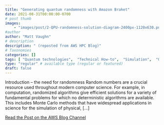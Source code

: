 ```yaml
---
title: "Generating quantum randomness with Amazon Braket"
date: 2021-08-31T00:00:00-0700
# post thumb
images:
    - "images/post/2-QPU-randomness-solution-diagram-2400px-1120x630.png"
#author
author: "Matt Vaughn"
# description
description: " (reposted from AWS HPC Blog)"
# Taxonomies
categories: []
tags: [ "Quantum technologies",  "Technical How-to",  "Simulation",  "Quantum Technologies",  "Braket",  "hpcblog", ]
type: "regular" # available type (regular or featured)
draft: false
---
```


Introduction – the need for randomness Random numbers are a crucial resource used throughout modern computer science. For example, in computation, randomized algorithms give efficient solutions for a variety of fundamental problems for which no deterministic algorithms are available. This includes Monte Carlo methods that have widespread applications in science for the simulation of physical, […]

<a href="https://aws.amazon.com/blogs/quantum-computing/generating-quantum-randomness-with-amazon-braket/" class="btn btn-primary btn-lg active" role="button" aria-pressed="true" style="margin-top: 8px;">Read the Post on the AWS Blog Channel</a>